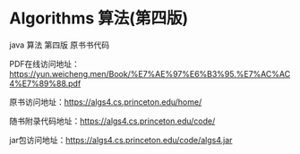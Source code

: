 # Algorithms 算法(第四版)
java 算法 第四版  原书书代码

PDF在线访问地址：https://yun.weicheng.men/Book/%E7%AE%97%E6%B3%95.%E7%AC%AC4%E7%89%88.pdf

原书访问地址：https://algs4.cs.princeton.edu/home/

随书附录代码地址：https://algs4.cs.princeton.edu/code/

jar包访问地址：https://algs4.cs.princeton.edu/code/algs4.jar



